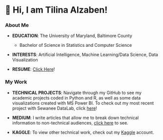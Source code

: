 # 👋 Hi, I am Tilina Alzaben!

### About Me

- __EDUCATION__: The University of Maryland, Baltimore County
    - Bachelor of Science in Statistics and Computer Science
    
- __INTERESTS__: Artificial Intelligence, Machine Learning/Data Science, Data Visualization

- __RESUME__: [Click Here](https://ti-99.github.io/resume/Resume.html)!

### My Work
- __TECHNICAL PROJECTS__: Navigate through my GitHub to see my academic projects coded in Python and R, as well as some data visualizations created with MS Power BI. To check out my most recent project with Sewanee DataLab, click [here](https://github.com/sewaneedata/betterfi)!

- __MEDIUM__: I write articles that allow me to break down technical information to non-technical audiences, [click here](https://medium.com/@tilinaa1) to see.

- __KAGGLE__: To view other technical work, check out my [Kaggle](https://www.kaggle.com/tilinaalzaben/code) account.

